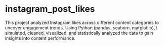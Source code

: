 # instagram_post_likes
This project analyzed Instagram likes across different content categories to uncover engagement trends.
Using Python (pandas, seaborn, matplotlib), I simulated, cleaned, visualized, and statistically analyzed the data to gain insights into content performance.
